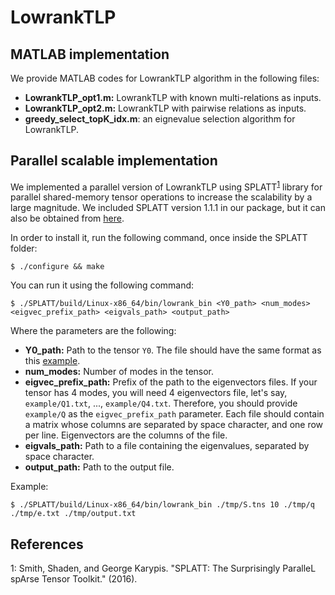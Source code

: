 # LowrankTLP

## MATLAB implementation
We provide MATLAB codes for LowrankTLP algorithm in the following files:

- **LowrankTLP\_opt1.m:** LowrankTLP with known multi-relations as inputs.
- **LowrankTLP\_opt2.m:** LowrankTLP with pairwise relations as inputs.
- **greedy\_select\_topK_idx.m**: an eignevalue selection algorithm for LowrankTLP.

## Parallel scalable implementation

We implemented a parallel version of LowrankTLP using SPLATT<sup>[1](#splatt)</sup> library for parallel shared-memory tensor operations to increase the scalability by a large magnitude. We included SPLATT version 1.1.1 in our package, but it can also be obtained from [here](https://github.com/ShadenSmith/splatt "SPLATT").

In order to install it, run the following command, once inside the SPLATT folder:

```
$ ./configure && make
```

You can run it using the following command:

```
$ ./SPLATT/build/Linux-x86_64/bin/lowrank_bin <Y0_path> <num_modes> <eigvec_prefix_path> <eigvals_path> <output_path>
```

Where the parameters are the following:

- **Y0_path:** Path to the tensor `Y0`. The file should have the same format as this [example](SPLATT/tests/tensors/small.tns "Small tensor").
- **num_modes:** Number of modes in the tensor.
- **eigvec\_prefix\_path:** Prefix of the path to the eigenvectors files. If your tensor has 4 modes, you will need 4 eigenvectors file, let's say, `example/Q1.txt`, ..., `example/Q4.txt`. Therefore, you should provide `example/Q` as the  `eigvec_prefix_path` parameter. Each file should contain a matrix whose columns are separated by space character, and one row per line. Eigenvectors are the columns of the file.
- **eigvals\_path:** Path to a file containing the eigenvalues, separated by space character.
-  **output\_path:** Path to the output file.

Example:

```
$ ./SPLATT/build/Linux-x86_64/bin/lowrank_bin ./tmp/S.tns 10 ./tmp/q ./tmp/e.txt ./tmp/output.txt
```

References
------
<a name="splatt">1</a>: Smith, Shaden, and George Karypis. "SPLATT: The Surprisingly ParalleL spArse Tensor Toolkit." (2016).
